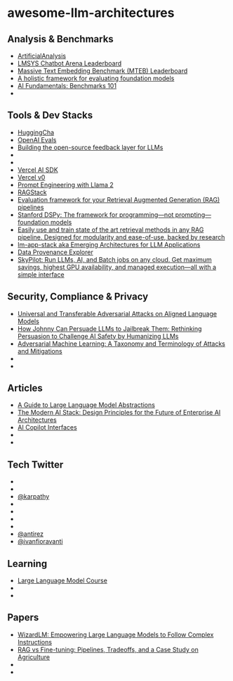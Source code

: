 # awesome-llm-architectures

## Analysis & Benchmarks
- [ArtificialAnalysis](https://artificialanalysis.ai/)
- [LMSYS Chatbot Arena Leaderboard](https://huggingface.co/spaces/lmsys/chatbot-arena-leaderboard)
- [Massive Text Embedding Benchmark (MTEB) Leaderboard](https://huggingface.co/spaces/mteb/leaderboard)
- [A holistic framework for evaluating foundation models](https://crfm.stanford.edu/helm/lite/latest/)
- [AI Fundamentals: Benchmarks 101](https://www.latent.space/p/benchmarks-101)
- []()
  
## Tools & Dev Stacks
- [HuggingCha](https://github.com/huggingface/chat-ui)
- [OpenAI Evals](https://github.com/withmartian/martian-evals)
- [Building the open-source feedback layer for LLMs](https://github.com/argilla-io)
- []()
- []()
- [Vercel AI SDK](https://sdk.vercel.ai/)
- [Vercel v0](https://v0.dev/)
- [Prompt Engineering with Llama 2](https://github.com/facebookresearch/llama-recipes/blob/main/examples/Prompt_Engineering_with_Llama_2.ipynb)
- [RAGStack](https://docs.datastax.com/en/ragstack/docs/index.html)
- [Evaluation framework for your Retrieval Augmented Generation (RAG) pipelines](https://github.com/explodinggradients/ragas)
- [Stanford DSPy: The framework for programming—not prompting—foundation models](https://github.com/stanfordnlp/dspy)
- [Easily use and train state of the art retrieval methods in any RAG pipeline. Designed for modularity and ease-of-use, backed by research](https://github.com/bclavie/RAGatouille)
- [lm-app-stack aka Emerging Architectures for LLM Applications](https://github.com/a16z-infra/llm-app-stack)
- [Data Provenance Explorer](https://dataprovenance.org/)
- [SkyPilot: Run LLMs, AI, and Batch jobs on any cloud. Get maximum savings, highest GPU availability, and managed execution—all with a simple interface](https://github.com/skypilot-org)

## Security, Compliance & Privacy
- [Universal and Transferable Adversarial Attacks on Aligned Language Models](https://llm-attacks.org/)
- [How Johnny Can Persuade LLMs to Jailbreak Them: Rethinking Persuasion to Challenge AI Safety by Humanizing LLMs](https://chats-lab.github.io/persuasive_jailbreaker/)
- [Adversarial Machine Learning: A Taxonomy and Terminology of Attacks and Mitigations](https://www.nist.gov/news-events/news/2024/01/nist-identifies-types-cyberattacks-manipulate-behavior-ai-systems)
- []()
- []()

## Articles
- [A Guide to Large Language Model Abstractions](https://www.twosigma.com/articles/a-guide-to-large-language-model-abstractions/)
- [The Modern AI Stack: Design Principles for the Future of Enterprise AI Architectures](https://menlovc.com/perspective/the-modern-ai-stack-design-principles-for-the-future-of-enterprise-ai-architectures/)
- [AI Copilot Interfaces](https://byrnemluke.com/ideas/llm-interfaces)
- []()
- []()

## Tech Twitter
- []()
- []()
- [@karpathy](https://twitter.com/karpathy)
- []()
- []()
- []()
- []()
- [@antirez](https://twitter.com/antirez/status/1746857737584099781)
- [@ivanfioravanti](https://twitter.com/ivanfioravanti)

## Learning
- [Large Language Model Course](https://github.com/mlabonne/llm-course)
- []()
- []()

## Papers
- [WizardLM: Empowering Large Language Models to Follow Complex Instructions](https://arxiv.org/pdf/2304.12244.pdf)
- [RAG vs Fine-tuning: Pipelines, Tradeoffs, and a Case Study on Agriculture](https://arxiv.org/abs/2401.08406)
- []()
- []()
